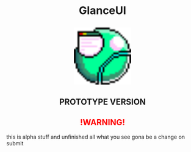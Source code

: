 <h1 align="center"><p>GlanceUI</p></h1>
<p align="center">
 <img src="https://github.com/VEMER-Forge/glanceUI-on-flixel/blob/main/assets/glanceUI/img/glanceLogo.png" alt="logo UI" style="width:150px; height:150px; image-rendering="pixelated"">
</p>
<h2 align="center">PROTOTYPE VERSION</h2>

<h2 align="center" style="color: red">!WARNING!</h2>
 this is alpha stuff and unfinished all what you see gona be a change on submit

